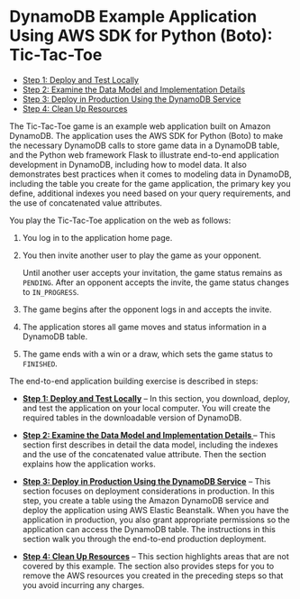 # DynamoDB Example Application Using AWS SDK for Python \(Boto\): Tic\-Tac\-Toe<a name="TicTacToe"></a>


+ [Step 1: Deploy and Test Locally](TicTacToe.Phase1.md)
+ [Step 2: Examine the Data Model and Implementation Details](TicTacToe.Phase2.md)
+ [Step 3: Deploy in Production Using the DynamoDB Service](TicTacToe.Phase3.md)
+ [Step 4: Clean Up Resources](TicTacToe.AppClosure.md)

The Tic\-Tac\-Toe game is an example web application built on Amazon DynamoDB\. The application uses the AWS SDK for Python \(Boto\) to make the necessary DynamoDB calls to store game data in a DynamoDB table, and the Python web framework Flask to illustrate end\-to\-end application development in DynamoDB, including how to model data\. It also demonstrates best practices when it comes to modeling data in DynamoDB, including the table you create for the game application, the primary key you define, additional indexes you need based on your query requirements, and the use of concatenated value attributes\.

You play the Tic\-Tac\-Toe application on the web as follows:

1. You log in to the application home page\.

1. You then invite another user to play the game as your opponent\.

   Until another user accepts your invitation, the game status remains as `PENDING`\. After an opponent accepts the invite, the game status changes to `IN_PROGRESS`\.

1. The game begins after the opponent logs in and accepts the invite\.

1. The application stores all game moves and status information in a DynamoDB table\.

1. The game ends with a win or a draw, which sets the game status to `FINISHED`\.

The end\-to\-end application building exercise is described in steps:

+ **[Step 1: Deploy and Test Locally](TicTacToe.Phase1.md)** – In this section, you download, deploy, and test the application on your local computer\. You will create the required tables in the downloadable version of DynamoDB\.

+ **[Step 2: Examine the Data Model and Implementation Details ](TicTacToe.Phase2.md)** – This section first describes in detail the data model, including the indexes and the use of the concatenated value attribute\. Then the section explains how the application works\. 

+ **[Step 3: Deploy in Production Using the DynamoDB Service](TicTacToe.Phase3.md)** – This section focuses on deployment considerations in production\. In this step, you create a table using the Amazon DynamoDB service and deploy the application using AWS Elastic Beanstalk\. When you have the application in production, you also grant appropriate permissions so the application can access the DynamoDB table\. The instructions in this section walk you through the end\-to\-end production deployment\.

+ **[Step 4: Clean Up Resources](TicTacToe.AppClosure.md)** – This section highlights areas that are not covered by this example\. The section also provides steps for you to remove the AWS resources you created in the preceding steps so that you avoid incurring any charges\.